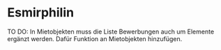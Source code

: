 # Esmirphilin

TO DO: In Mietobjekten muss die Liste Bewerbungen auch um Elemente ergänzt werden. Dafür Funktion an Mietobjekten hinzufügen.
